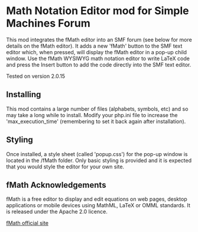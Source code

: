 # Math Notation Editor mod for Simple Machines Forum

This mod integrates the fMath editor into an SMF forum (see below for more details on the fMath editor). It adds a new 'fMath' button to the SMF text editor which, when pressed, will display the fMath editor in a pop-up child window. Use the fMath WYSIWYG math notation editor to write LaTeX code and press the Insert button to add the code directly into the SMF text editor.

Tested on version 2.0.15

## Installing

This mod contains a large number of files (alphabets, symbols, etc) and so may take a long while to install. Modify your php.ini file to increase the 'max_execution_time' (remembering to set it back again after installation).

## Styling

Once installed, a style sheet (called 'popup.css') for the pop-up window is located in the /fMath folder. Only basic styling is provided and it is expected that you would style the editor for your own site.

## fMath Acknowledgements

fMath is a free editor to display and edit equations on web pages, desktop applications or mobile devices using MathML, LaTeX or OMML standards. It is released under the Apache 2.0 licence.

[fMath official site](https://www.fmath.info)


